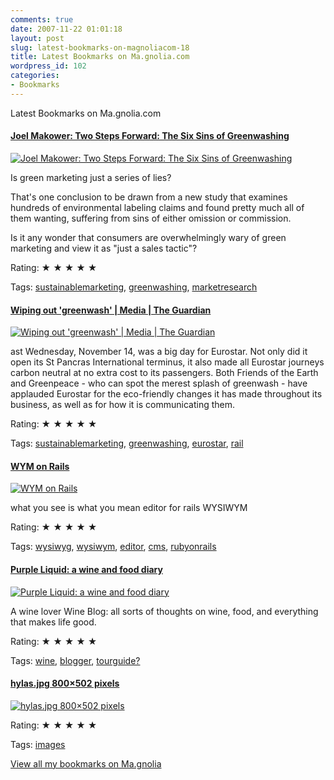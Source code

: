 ```yaml
---
comments: true
date: 2007-11-22 01:01:18
layout: post
slug: latest-bookmarks-on-magnoliacom-18
title: Latest Bookmarks on Ma.gnolia.com
wordpress_id: 102
categories:
- Bookmarks
---
```


Latest Bookmarks on Ma.gnolia.com

#### [Joel Makower: Two Steps Forward: The Six Sins of Greenwashing](http://makower.typepad.com/joel_makower/2007/11/the-six-sins-of.html)

[![Joel Makower: Two Steps Forward: The Six Sins of Greenwashing](http://ma.gnolia.com/bookmarks/xemibap/thumbnail/160)](http://makower.typepad.com/joel_makower/2007/11/the-six-sins-of.html)

Is green marketing just a series of lies?

That's one conclusion to be drawn from a new study that examines hundreds of environmental labeling claims and found pretty much all of them wanting, suffering from sins of either omission or commission.

Is it any wonder that consumers are overwhelmingly wary of green marketing and view it as "just a sales tactic"?

Rating: ★ ★ ★ ★ ★

Tags: [sustainablemarketing](http://ma.gnolia.com/people/ivanoats/tags/sustainablemarketing), [greenwashing](http://ma.gnolia.com/people/ivanoats/tags/greenwashing), [marketresearch](http://ma.gnolia.com/people/ivanoats/tags/marketresearch)

#### [Wiping out 'greenwash' | Media | The Guardian](http://www.guardian.co.uk/media/2007/nov/19/mondaymediasection.climatechange)

[![Wiping out 'greenwash' | Media | The Guardian](http://ma.gnolia.com/bookmarks/genucugird/thumbnail/160)](http://www.guardian.co.uk/media/2007/nov/19/mondaymediasection.climatechange)

ast Wednesday, November 14, was a big day for Eurostar. Not only did it open its St Pancras International terminus, it also made all Eurostar journeys carbon neutral at no extra cost to its passengers. Both Friends of the Earth and Greenpeace - who can spot the merest splash of greenwash - have applauded Eurostar for the eco-friendly changes it has made throughout its business, as well as for how it is communicating them.

Rating: ★ ★ ★ ★ ★

Tags: [sustainablemarketing](http://ma.gnolia.com/people/ivanoats/tags/sustainablemarketing), [greenwashing](http://ma.gnolia.com/people/ivanoats/tags/greenwashing), [eurostar](http://ma.gnolia.com/people/ivanoats/tags/eurostar), [rail](http://ma.gnolia.com/people/ivanoats/tags/rail)

#### [WYM on Rails](http://www.gorilla-webdesign.be/artikel/42-WYM+on+Rails)

[![WYM on Rails](http://ma.gnolia.com/bookmarks/prunolezech/thumbnail/160)](http://www.gorilla-webdesign.be/artikel/42-WYM+on+Rails)

what you see is what you mean editor for rails WYSIWYM

Rating: ★ ★ ★ ★ ★

Tags: [wysiwyg](http://ma.gnolia.com/people/ivanoats/tags/wysiwyg), [wysiwym](http://ma.gnolia.com/people/ivanoats/tags/wysiwym), [editor](http://ma.gnolia.com/people/ivanoats/tags/editor), [cms](http://ma.gnolia.com/people/ivanoats/tags/cms), [rubyonrails](http://ma.gnolia.com/people/ivanoats/tags/rubyonrails)

#### [Purple Liquid: a wine and food diary](http://manageyourcellar.blogspot.com/)

[![Purple Liquid: a wine and food diary](http://ma.gnolia.com/bookmarks/cluboqere/thumbnail/160)](http://manageyourcellar.blogspot.com/)

A wine lover Wine Blog: all sorts of thoughts on wine, food, and everything that makes life good.

Rating: ★ ★ ★ ★ ★

Tags: [wine](http://ma.gnolia.com/people/ivanoats/tags/wine), [blogger](http://ma.gnolia.com/people/ivanoats/tags/blogger), [tourguide?](http://ma.gnolia.com/people/ivanoats/tags/tourguide?)

#### [hylas.jpg 800×502 pixels](http://www.artunframed.com/images/dec/hylas.jpg)

[![hylas.jpg 800×502 pixels](http://ma.gnolia.com/bookmarks/prahes/thumbnail/160)](http://www.artunframed.com/images/dec/hylas.jpg)

Rating: ★ ★ ★ ★ ★

Tags: [images](http://ma.gnolia.com/people/ivanoats/tags/images)

[View all my bookmarks on Ma.gnolia](http://ma.gnolia.com/people/ivanoats/bookmarks)
